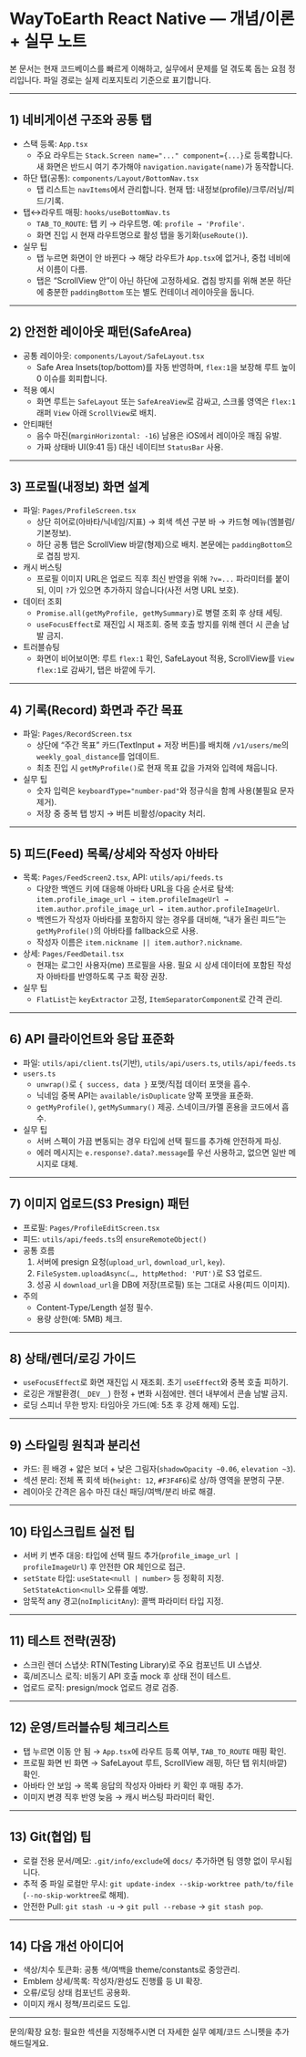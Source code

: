 # WayToEarth React Native — 개념/이론 + 실무 노트

본 문서는 현재 코드베이스를 빠르게 이해하고, 실무에서 문제를 덜 겪도록 돕는 요점 정리입니다. 파일 경로는 실제 리포지토리 기준으로 표기합니다.

---

## 1) 네비게이션 구조와 공통 탭

- 스택 등록: `App.tsx`
  - 주요 라우트는 `Stack.Screen name="..." component={...}`로 등록합니다. 새 화면은 반드시 여기 추가해야 `navigation.navigate(name)`가 동작합니다.
- 하단 탭(공통): `components/Layout/BottomNav.tsx`
  - 탭 리스트는 `navItems`에서 관리합니다. 현재 탭: 내정보(profile)/크루/러닝/피드/기록.
- 탭↔라우트 매핑: `hooks/useBottomNav.ts`
  - `TAB_TO_ROUTE`: 탭 키 → 라우트명. 예: `profile → 'Profile'`.
  - 화면 진입 시 현재 라우트명으로 활성 탭을 동기화(`useRoute()`).
- 실무 팁
  - 탭 누르면 화면이 안 바뀐다 → 해당 라우트가 `App.tsx`에 없거나, 중첩 네비에서 이름이 다름.
  - 탭은 “ScrollView 안”이 아닌 하단에 고정하세요. 겹침 방지를 위해 본문 하단에 충분한 `paddingBottom` 또는 별도 컨테이너 레이아웃을 둡니다.

---

## 2) 안전한 레이아웃 패턴(SafeArea)

- 공통 레이아웃: `components/Layout/SafeLayout.tsx`
  - Safe Area Insets(top/bottom)를 자동 반영하며, `flex:1`을 보장해 루트 높이 0 이슈를 회피합니다.
- 적용 예시
  - 화면 루트는 `SafeLayout` 또는 `SafeAreaView`로 감싸고, 스크롤 영역은 `flex:1` 래퍼 `View` 아래 `ScrollView`로 배치.
- 안티패턴
  - 음수 마진(`marginHorizontal: -16`) 남용은 iOS에서 레이아웃 깨짐 유발.
  - 가짜 상태바 UI(9:41 등) 대신 네이티브 `StatusBar` 사용.

---

## 3) 프로필(내정보) 화면 설계

- 파일: `Pages/ProfileScreen.tsx`
  - 상단 히어로(아바타/닉네임/지표) → 회색 섹션 구분 바 → 카드형 메뉴(엠블럼/기본정보).
  - 하단 공통 탭은 ScrollView 바깥(형제)으로 배치. 본문에는 `paddingBottom`으로 겹침 방지.
- 캐시 버스팅
  - 프로필 이미지 URL은 업로드 직후 최신 반영을 위해 `?v=...` 파라미터를 붙이되, 이미 `?`가 있으면 추가하지 않습니다(사전 서명 URL 보호).
- 데이터 조회
  - `Promise.all(getMyProfile, getMySummary)`로 병렬 조회 후 상태 세팅.
  - `useFocusEffect`로 재진입 시 재조회. 중복 호출 방지를 위해 렌더 시 콘솔 남발 금지.
- 트러블슈팅
  - 화면이 비어보이면: 루트 `flex:1` 확인, SafeLayout 적용, ScrollView를 `View flex:1`로 감싸기, 탭은 바깥에 두기.

---

## 4) 기록(Record) 화면과 주간 목표

- 파일: `Pages/RecordScreen.tsx`
  - 상단에 “주간 목표” 카드(TextInput + 저장 버튼)를 배치해 `/v1/users/me`의 `weekly_goal_distance`를 업데이트.
  - 최초 진입 시 `getMyProfile()`로 현재 목표 값을 가져와 입력에 채웁니다.
- 실무 팁
  - 숫자 입력은 `keyboardType="number-pad"`와 정규식을 함께 사용(불필요 문자 제거).
  - 저장 중 중복 탭 방지 → 버튼 비활성/opacity 처리.

---

## 5) 피드(Feed) 목록/상세와 작성자 아바타

- 목록: `Pages/FeedScreen2.tsx`, API: `utils/api/feeds.ts`
  - 다양한 백엔드 키에 대응해 아바타 URL을 다음 순서로 탐색: `item.profile_image_url → item.profileImageUrl → item.author.profile_image_url → item.author.profileImageUrl`.
  - 백엔드가 작성자 아바타를 포함하지 않는 경우를 대비해, “내가 올린 피드”는 `getMyProfile()`의 아바타를 fallback으로 사용.
  - 작성자 이름은 `item.nickname || item.author?.nickname`.
- 상세: `Pages/FeedDetail.tsx`
  - 현재는 로그인 사용자(me) 프로필을 사용. 필요 시 상세 데이터에 포함된 작성자 아바타를 반영하도록 구조 확장 권장.
- 실무 팁
  - `FlatList`는 `keyExtractor` 고정, `ItemSeparatorComponent`로 간격 관리.

---

## 6) API 클라이언트와 응답 표준화

- 파일: `utils/api/client.ts`(기반), `utils/api/users.ts`, `utils/api/feeds.ts`
- `users.ts`
  - `unwrap()`로 `{ success, data }` 포맷/직접 데이터 포맷을 흡수.
  - 닉네임 중복 API는 `available/isDuplicate` 양쪽 포맷을 표준화.
  - `getMyProfile()`, `getMySummary()` 제공. 스네이크/카멜 혼용을 코드에서 흡수.
- 실무 팁
  - 서버 스펙이 가끔 변동되는 경우 타입에 선택 필드를 추가해 안전하게 파싱.
  - 에러 메시지는 `e.response?.data?.message`를 우선 사용하고, 없으면 일반 메시지로 대체.

---

## 7) 이미지 업로드(S3 Presign) 패턴

- 프로필: `Pages/ProfileEditScreen.tsx`
- 피드: `utils/api/feeds.ts`의 `ensureRemoteObject()`
- 공통 흐름
  1) 서버에 presign 요청(`upload_url`, `download_url`, `key`).
  2) `FileSystem.uploadAsync(…, httpMethod: 'PUT')`로 S3 업로드.
  3) 성공 시 `download_url`을 DB에 저장(프로필) 또는 그대로 사용(피드 이미지).
- 주의
  - Content-Type/Length 설정 필수.
  - 용량 상한(예: 5MB) 체크.

---

## 8) 상태/렌더/로깅 가이드

- `useFocusEffect`로 화면 재진입 시 재조회. 초기 `useEffect`와 중복 호출 피하기.
- 로깅은 개발환경(`__DEV__`) 한정 + 변화 시점에만. 렌더 내부에서 콘솔 남발 금지.
- 로딩 스피너 무한 방지: 타임아웃 가드(예: 5초 후 강제 해제) 도입.

---

## 9) 스타일링 원칙과 분리선

- 카드: 흰 배경 + 얇은 보더 + 낮은 그림자(`shadowOpacity ~0.06`, `elevation ~3`).
- 섹션 분리: 전체 폭 회색 바(`height: 12`, `#F3F4F6`)로 상/하 영역을 분명히 구분.
- 레이아웃 간격은 음수 마진 대신 패딩/여백/분리 바로 해결.

---

## 10) 타입스크립트 실전 팁

- 서버 키 변주 대응: 타입에 선택 필드 추가(`profile_image_url | profileImageUrl`) 후 안전한 OR 체인으로 접근.
- `setState` 타입: `useState<null | number>` 등 정확히 지정. `SetStateAction<null>` 오류를 예방.
- 암묵적 any 경고(`noImplicitAny`): 콜백 파라미터 타입 지정.

---

## 11) 테스트 전략(권장)

- 스크린 렌더 스냅샷: RTN(Testing Library)로 주요 컴포넌트 UI 스냅샷.
- 훅/비즈니스 로직: 비동기 API 호출 mock 후 상태 전이 테스트.
- 업로드 로직: presign/mock 업로드 경로 검증.

---

## 12) 운영/트러블슈팅 체크리스트

- 탭 누르면 이동 안 됨 → `App.tsx`에 라우트 등록 여부, `TAB_TO_ROUTE` 매핑 확인.
- 프로필 화면 빈 화면 → SafeLayout 루트, ScrollView 래핑, 하단 탭 위치(바깥) 확인.
- 아바타 안 보임 → 목록 응답의 작성자 아바타 키 확인 후 매핑 추가.
- 이미지 변경 직후 반영 늦음 → 캐시 버스팅 파라미터 확인.

---

## 13) Git(협업) 팁

- 로컬 전용 문서/메모: `.git/info/exclude`에 `docs/` 추가하면 팀 영향 없이 무시됩니다.
- 추적 중 파일 로컬만 무시: `git update-index --skip-worktree path/to/file` (`--no-skip-worktree`로 해제).
- 안전한 Pull: `git stash -u` → `git pull --rebase` → `git stash pop`.

---

## 14) 다음 개선 아이디어

- 색상/치수 토큰화: 공통 색/여백을 theme/constants로 중앙관리.
- Emblem 상세/목록: 작성자/완성도 진행률 등 UI 확장.
- 오류/로딩 상태 컴포넌트 공용화.
- 이미지 캐시 정책/프리로드 도입.

---

문의/확장 요청: 필요한 섹션을 지정해주시면 더 자세한 실무 예제/코드 스니펫을 추가해드릴게요.

